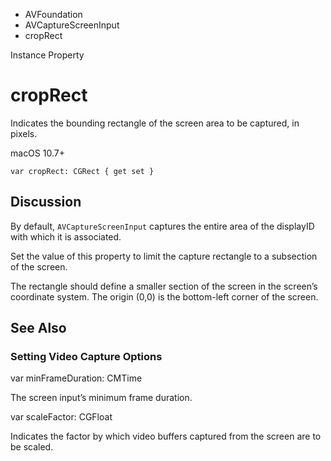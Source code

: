 

- AVFoundation
- AVCaptureScreenInput
-  cropRect 

Instance Property

# cropRect

Indicates the bounding rectangle of the screen area to be captured, in pixels.

macOS 10.7+

``` source
var cropRect: CGRect { get set }
```

## Discussion

By default, `AVCaptureScreenInput` captures the entire area of the displayID with which it is associated.

Set the value of this property to limit the capture rectangle to a subsection of the screen.

The rectangle should define a smaller section of the screen in the screen’s coordinate system. The origin (0,0) is the bottom-left corner of the screen.

## See Also

### Setting Video Capture Options

var minFrameDuration: CMTime

The screen input’s minimum frame duration.

var scaleFactor: CGFloat

Indicates the factor by which video buffers captured from the screen are to be scaled.

